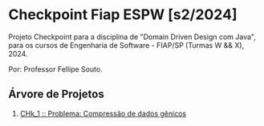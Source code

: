 # Checkpoint Fiap ESPW [s2/2024]
Projeto Checkpoint para a disciplina de "Domain Driven Design com Java", para os cursos de Engenharia de Software - FIAP/SP (Turmas W && X), 2024. 

Por: Professor Fellipe Souto.

## Árvore de Projetos

1. [CHk_1 :: Problema: Compressão de dados gênicos](checkpoint_1/PROBLEM.md)
